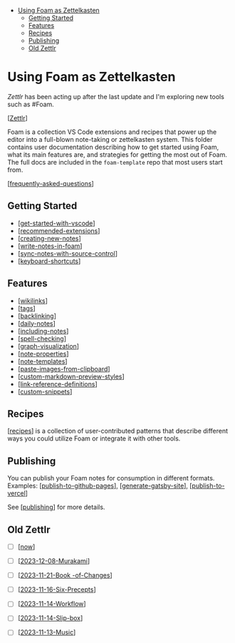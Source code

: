 - [Using Foam as Zettelkasten](#using-foam-as-zettelkasten)
  - [Getting Started](#getting-started)
  - [Features](#features)
  - [Recipes](#recipes)
  - [Publishing](#publishing)
  - [Old Zettlr](#old-zettlr)

# Using Foam as Zettelkasten  

*Zettlr* has been acting up after the last update and I'm exploring new tools such as #Foam.

[[Zettlr]] 

Foam is a collection VS Code extensions and recipes that power up the editor
into a full-blown note-taking or zettelkasten system. This folder contains user documentation
describing how to get started using Foam, what its main features are, and
strategies for getting the most out of Foam. The full docs are included in the
`foam-template` repo that most users start from.

[[frequently-asked-questions]]

## Getting Started

- [[get-started-with-vscode]]
- [[recommended-extensions]]
- [[creating-new-notes]]
- [[write-notes-in-foam]]
- [[sync-notes-with-source-control]]
- [[keyboard-shortcuts]]

## Features

- [[wikilinks]]
- [[tags]]
- [[backlinking]]
- [[daily-notes]]
- [[including-notes]]
- [[spell-checking]]
- [[graph-visualization]]
- [[note-properties]]
- [[note-templates]]
- [[paste-images-from-clipboard]]
- [[custom-markdown-preview-styles]]
- [[link-reference-definitions]]
- [[custom-snippets]]

## Recipes

[[recipes]] is a collection of user-contributed patterns that describe different ways you could utilize Foam or integrate it with other tools.

## Publishing

You can publish your Foam notes for consumption in different formats.
Examples: [[publish-to-github-pages]], [[generate-gatsby-site]], [[publish-to-vercel]]

See [[publishing]] for more details.

## Old Zettlr

- [ ] [[now]]
- [ ] [[2023-12-08-Murakami]]
- [ ] [[2023-11-21-Book -of-Changes]]
- [ ] [[2023-11-16-Six-Precepts]]
- [ ] [[2023-11-14-Workflow]]
- [ ] [[2023-11-14-Slip-box]]
- [ ] [[2023-11-13-Music]]


[//begin]: # "Autogenerated link references for markdown compatibility"
[Zettlr]: Zettlr "Markdown Editor"
[frequently-asked-questions]: frequently-asked-questions "Frequently Asked Questions"
[get-started-with-vscode]: get-started-with-vscode "Getting started with VS Code"
[recommended-extensions]: recommended-extensions "Recommended Extensions"
[creating-new-notes]: creating-new-notes "Creating New Notes"
[write-notes-in-foam]: write-notes-in-foam "Writing Notes"
[sync-notes-with-source-control]: sync-notes-with-source-control "Sync notes with source control"
[keyboard-shortcuts]: keyboard-shortcuts "Keyboard Shortcuts"
[wikilinks]: wikilinks "Wikilinks"
[tags]: tags "Tags"
[backlinking]: backlinking "Backlinking"
[daily-notes]: daily-notes "Daily Notes"
[including-notes]: including-notes "Including notes in a note"
[spell-checking]: spell-checking "Spell Checking"
[graph-visualization]: graph-visualization "Graph Visualization"
[note-properties]: note-properties "Note Properties"
[note-templates]: note-templates "Note Templates"
[paste-images-from-clipboard]: paste-images-from-clipboard "Paste Images from Clipboard"
[custom-markdown-preview-styles]: custom-markdown-preview-styles "Custom Markdown Preview Styles"
[link-reference-definitions]: link-reference-definitions "Link Reference Definitions"
[custom-snippets]: custom-snippets "Adding Custom Snippets"
[recipes]: recipes "Recipes"
[publish-to-github-pages]: publish-to-github-pages "GitHub Pages"
[generate-gatsby-site]: generate-gatsby-site "Generate a site using Gatsby"
[publish-to-vercel]: publish-to-vercel "Publish to Vercel"
[publishing]: publishing "Publishing pages"
[now]: now "What I'm up to now"
[2023-12-08-Murakami]: 2023-12-08-Murakami "Haruki Murakami"
[2023-11-21-Book -of-Changes]: 2023-11-21-Book%20-of-Changes "Book of Changes"
[2023-11-16-Six-Precepts]: 2023-11-16-Six-Precepts "Six Precepts of Advice"
[2023-11-14-Workflow]: 2023-11-14-Workflow "Workflow"
[2023-11-14-Slip-box]: 2023-11-14-Slip-box "The Slip Box"
[2023-11-13-Music]: 2023-11-13-Music "New Music"
[//end]: # "Autogenerated link references"
